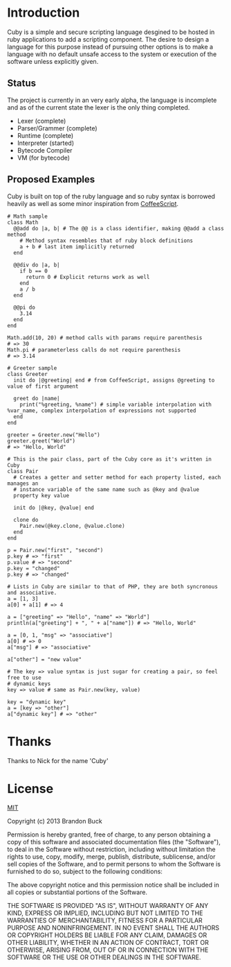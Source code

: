 # Introduction

Cuby is a simple and secure scripting language desgined to be hosted in
ruby applications to add a scripting component. The desire to design a language
for this purpose instead of pursuing other options is to make a language with
no default unsafe access to the system or execution of the software unless
explicitly given.

## Status

The project is currently in an very early alpha, the language is incomplete and
as of the current state the lexer is the only thing completed.

- Lexer (complete)
- Parser/Grammer (complete)
- Runtime (complete)
- Interpreter (started)
- Bytecode Compiler
- VM (for bytecode)

## Proposed Examples

Cuby is built on top of the ruby language and so ruby syntax is borrowed
heavily as well as some minor inspiration from [CoffeeScript](coffeescript.org).

```cuby
# Math sample
class Math
  @@add do |a, b| # The @@ is a class identifier, making @@add a class method
    # Method syntax resembles that of ruby block definitions
    a + b # last item implicitly returned
  end

  @@div do |a, b|
    if b == 0
      return 0 # Explicit returns work as well
    end
    a / b
  end

  @@pi do
    3.14
  end
end

Math.add(10, 20) # method calls with params require parenthesis
# => 30
Math.pi # parameterless calls do not require parenthesis
# => 3.14
```

```cuby
# Greeter sample
class Greeter
  init do |@greeting| end # from CoffeeScript, assigns @greeting to value of first argument

  greet do |name|
    print("%greeting, %name") # simple variable interpolation with %var_name, complex interpolation of expressions not supported
  end
end

greeter = Greeter.new("Hello")
greeter.greet("World")
# => "Hello, World"
```

```cuby
# This is the pair class, part of the Cuby core as it's written in Cuby
class Pair
  # Creates a getter and setter method for each property listed, each manages an
  # instance variable of the same name such as @key and @value
  property key value

  init do |@key, @value| end

  clone do
    Pair.new(@key.clone, @value.clone)
  end
end

p = Pair.new("first", "second")
p.key # => "first"
p.value # => "second"
p.key = "changed"
p.key # => "changed"
```

```cuby
# Lists in Cuby are similar to that of PHP, they are both syncronous and associative.
a = [1, 3]
a[0] + a[1] # => 4

a = ["greeting" => "Hello", "name" => "World"]
println(a["greeting"] + ", " + a["name"]) # => "Hello, World"

a = [0, 1, "msg" => "associative"]
a[0] # => 0
a["msg"] # => "associative"

a["other"] = "new value"

# The key => value syntax is just sugar for creating a pair, so feel free to use
# dynamic keys
key => value # same as Pair.new(key, value)

key = "dynamic key"
a = [key => "other"]
a["dynamic key"] # => "other"
```

# Thanks

Thanks to Nick for the name 'Cuby'

# License

[MIT](http://opensource.org/licenses/MIT)

Copyright (c) 2013 Brandon Buck

Permission is hereby granted, free of charge, to any person obtaining a copy
of this software and associated documentation files (the "Software"), to deal
in the Software without restriction, including without limitation the rights
to use, copy, modify, merge, publish, distribute, sublicense, and/or sell
copies of the Software, and to permit persons to whom the Software is
furnished to do so, subject to the following conditions:

The above copyright notice and this permission notice shall be included in
all copies or substantial portions of the Software.

THE SOFTWARE IS PROVIDED "AS IS", WITHOUT WARRANTY OF ANY KIND, EXPRESS OR
IMPLIED, INCLUDING BUT NOT LIMITED TO THE WARRANTIES OF MERCHANTABILITY,
FITNESS FOR A PARTICULAR PURPOSE AND NONINFRINGEMENT. IN NO EVENT SHALL THE
AUTHORS OR COPYRIGHT HOLDERS BE LIABLE FOR ANY CLAIM, DAMAGES OR OTHER
LIABILITY, WHETHER IN AN ACTION OF CONTRACT, TORT OR OTHERWISE, ARISING FROM,
OUT OF OR IN CONNECTION WITH THE SOFTWARE OR THE USE OR OTHER DEALINGS IN
THE SOFTWARE.
